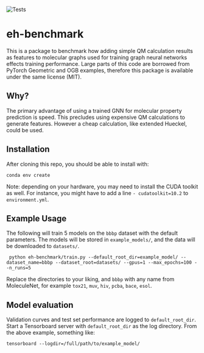 ![Tests](https://github.com/bayer-science-for-a-better-life/eh-benchmark/actions/workflows/python-package-conda.yml/badge.svg) 

# eh-benchmark

This is a package to benchmark how adding simple QM calculation results as features to molecular graphs used for training graph neural networks effects training performance.
Large parts of this code are borrowed from PyTorch Geometric and OGB examples, therefore this package is available under the same license (MIT).

## Why?

The primary advantage of using a trained GNN for molecular property prediction is speed.
This precludes using expensive QM calculations to generate features.
However a cheap calculation, like extended Hueckel, could be used.

## Installation

After cloning this repo, you should be able to install with:

```conda env create```

Note: depending on your hardware, you may need to install the CUDA toolkit as well.
For instance, you might have to add a line `- cudatoolkit=10.2` to `environment.yml`.

## Example Usage

The following will train 5 models on the `bbbp` dataset with the default parameters.
The models will be stored in `example_models/`, and the data will be downloaded to `datasets/`.

```shell script
 python eh-benchmark/train.py --default_root_dir=example_model/ --dataset_name=bbbp --dataset_root=datasets/ --gpus=1 --max_epochs=100 --n_runs=5 
```

Replace the directories to your liking, and `bbbp` with any name from MoleculeNet, for example `tox21`, `muv`, `hiv`, `pcba`, `bace`, `esol`.

## Model evaluation

Validation curves and test set performance are logged to `default_root_dir`.
Start a Tensorboard server with `default_root_dir` as the log directory.
From the above example, something like:

```shell script
tensorboard --logdir=/full/path/to/example_model/
```